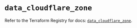 # `data_cloudflare_zone`

Refer to the Terraform Registry for docs: [`data_cloudflare_zone`](https://registry.terraform.io/providers/cloudflare/cloudflare/4.32.0/docs/data-sources/zone).
